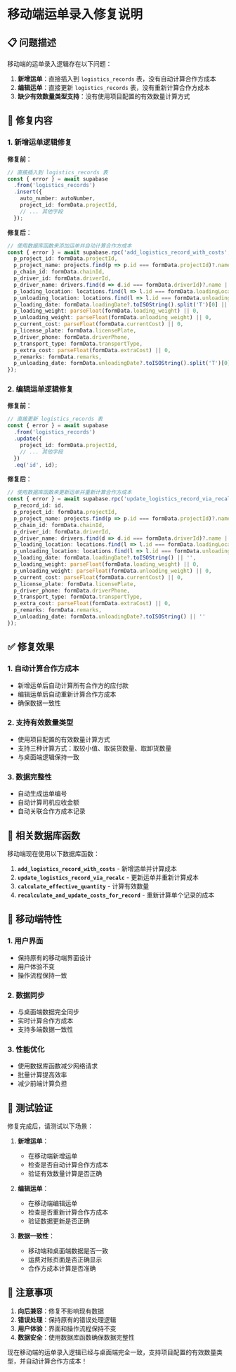 # 移动端运单录入修复说明

## 📋 问题描述

移动端的运单录入逻辑存在以下问题：

1. **新增运单**：直接插入到 `logistics_records` 表，没有自动计算合作方成本
2. **编辑运单**：直接更新 `logistics_records` 表，没有重新计算合作方成本
3. **缺少有效数量类型支持**：没有使用项目配置的有效数量计算方式

## 🔧 修复内容

### 1. 新增运单逻辑修复

**修复前**：
```typescript
// 直接插入到 logistics_records 表
const { error } = await supabase
  .from('logistics_records')
  .insert({
    auto_number: autoNumber,
    project_id: formData.projectId,
    // ... 其他字段
  });
```

**修复后**：
```typescript
// 使用数据库函数来添加运单并自动计算合作方成本
const { error } = await supabase.rpc('add_logistics_record_with_costs', {
  p_project_id: formData.projectId,
  p_project_name: projects.find(p => p.id === formData.projectId)?.name || '',
  p_chain_id: formData.chainId,
  p_driver_id: formData.driverId,
  p_driver_name: drivers.find(d => d.id === formData.driverId)?.name || '',
  p_loading_location: locations.find(l => l.id === formData.loadingLocationId)?.name || '',
  p_unloading_location: locations.find(l => l.id === formData.unloadingLocationId)?.name || '',
  p_loading_date: formData.loadingDate?.toISOString().split('T')[0] || '',
  p_loading_weight: parseFloat(formData.loading_weight) || 0,
  p_unloading_weight: parseFloat(formData.unloading_weight) || 0,
  p_current_cost: parseFloat(formData.currentCost) || 0,
  p_license_plate: formData.licensePlate,
  p_driver_phone: formData.driverPhone,
  p_transport_type: formData.transportType,
  p_extra_cost: parseFloat(formData.extraCost) || 0,
  p_remarks: formData.remarks,
  p_unloading_date: formData.unloadingDate?.toISOString().split('T')[0] || ''
});
```

### 2. 编辑运单逻辑修复

**修复前**：
```typescript
// 直接更新 logistics_records 表
const { error } = await supabase
  .from('logistics_records')
  .update({
    project_id: formData.projectId,
    // ... 其他字段
  })
  .eq('id', id);
```

**修复后**：
```typescript
// 使用数据库函数来更新运单并重新计算合作方成本
const { error } = await supabase.rpc('update_logistics_record_via_recalc', {
  p_record_id: id,
  p_project_id: formData.projectId,
  p_project_name: projects.find(p => p.id === formData.projectId)?.name || '',
  p_chain_id: formData.chainId,
  p_driver_id: formData.driverId,
  p_driver_name: drivers.find(d => d.id === formData.driverId)?.name || '',
  p_loading_location: locations.find(l => l.id === formData.loadingLocationId)?.name || '',
  p_unloading_location: locations.find(l => l.id === formData.unloadingLocationId)?.name || '',
  p_loading_date: formData.loadingDate?.toISOString() || '',
  p_loading_weight: parseFloat(formData.loading_weight) || 0,
  p_unloading_weight: parseFloat(formData.unloading_weight) || 0,
  p_current_cost: parseFloat(formData.currentCost) || 0,
  p_license_plate: formData.licensePlate,
  p_driver_phone: formData.driverPhone,
  p_transport_type: formData.transportType,
  p_extra_cost: parseFloat(formData.extraCost) || 0,
  p_remarks: formData.remarks,
  p_unloading_date: formData.unloadingDate?.toISOString() || ''
});
```

## ✅ 修复效果

### 1. 自动计算合作方成本
- 新增运单后自动计算所有合作方的应付款
- 编辑运单后自动重新计算合作方成本
- 确保数据一致性

### 2. 支持有效数量类型
- 使用项目配置的有效数量计算方式
- 支持三种计算方式：取较小值、取装货数量、取卸货数量
- 与桌面端逻辑保持一致

### 3. 数据完整性
- 自动生成运单编号
- 自动计算司机应收金额
- 自动关联合作方成本记录

## 🔄 相关数据库函数

移动端现在使用以下数据库函数：

1. **`add_logistics_record_with_costs`** - 新增运单并计算成本
2. **`update_logistics_record_via_recalc`** - 更新运单并重新计算成本
3. **`calculate_effective_quantity`** - 计算有效数量
4. **`recalculate_and_update_costs_for_record`** - 重新计算单个记录的成本

## 📱 移动端特性

### 1. 用户界面
- 保持原有的移动端界面设计
- 用户体验不变
- 操作流程保持一致

### 2. 数据同步
- 与桌面端数据完全同步
- 实时计算合作方成本
- 支持多端数据一致性

### 3. 性能优化
- 使用数据库函数减少网络请求
- 批量计算提高效率
- 减少前端计算负担

## 🎯 测试验证

修复完成后，请测试以下场景：

1. **新增运单**：
   - 在移动端新增运单
   - 检查是否自动计算合作方成本
   - 验证有效数量计算是否正确

2. **编辑运单**：
   - 在移动端编辑运单
   - 检查是否重新计算合作方成本
   - 验证数据更新是否正确

3. **数据一致性**：
   - 移动端和桌面端数据是否一致
   - 运费对账页面是否正确显示
   - 合作方成本计算是否准确

## 📝 注意事项

1. **向后兼容**：修复不影响现有数据
2. **错误处理**：保持原有的错误处理逻辑
3. **用户体验**：界面和操作流程保持不变
4. **数据安全**：使用数据库函数确保数据完整性

现在移动端的运单录入逻辑已经与桌面端完全一致，支持项目配置的有效数量类型，并自动计算合作方成本！
